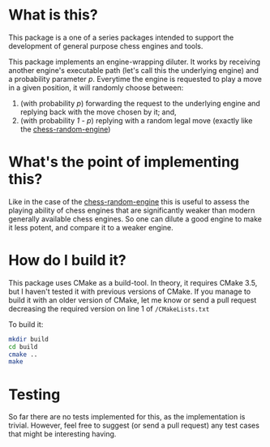 # What is this?
This package is a one of a series packages intended to
support the development of general purpose chess engines and tools.

This package implements an engine-wrapping diluter. It works by receiving another engine's 
executable path (let's call this the underlying engine) and a probability parameter _p_. 
Everytime the engine is requested to play a move in a given position, 
it will randomly choose between:

1) (with probability _p_) forwarding the request to the underlying engine and replying back with the move chosen by it; and,
2) (with probability _1 - p_) replying with a random legal move (exactly like the [chess-random-engine](
https://github.com/leonkacowicz/chess-random-engine))

# What's the point of implementing this?

Like in the case of the [chess-random-engine](
https://github.com/leonkacowicz/chess-random-engine) this is useful to assess the 
playing ability of chess engines that are significantly weaker than modern generally
available chess engines. So one can dilute a good engine to make it less potent, and
compare it to a weaker engine.

# How do I build it?

This package uses CMake as a build-tool. In theory, it requires CMake 3.5,
but I haven't tested it with previous versions of CMake. If you manage to
build it with an older version of CMake, let me know or send a pull request
decreasing the required version on line 1 of `/CMakeLists.txt`

To build it:
```sh
mkdir build
cd build
cmake ..
make
```

# Testing
So far there are no tests implemented for this, as the implementation is trivial.
However, feel free to suggest (or send a pull request) any test cases that might
be interesting having.
